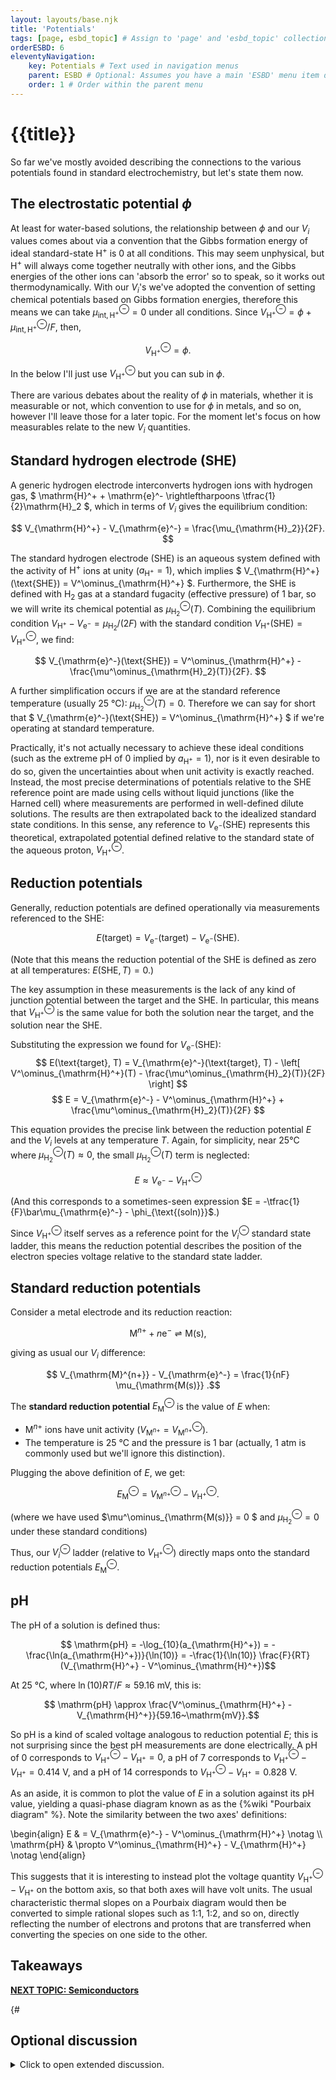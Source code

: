 ```yaml
---
layout: layouts/base.njk
title: 'Potentials'
tags: [page, esbd_topic] # Assign to 'page' and 'esbd_topic' collections
orderESBD: 6
eleventyNavigation:
    key: Potentials # Text used in navigation menus
    parent: ESBD # Optional: Assumes you have a main 'ESBD' menu item defined elsewhere
    order: 1 # Order within the parent menu
---
```


# {{title}}

So far we've mostly avoided describing the connections to the various potentials found in standard electrochemistry, but let's state them now.

## The electrostatic potential $\phi$

At least for water-based solutions, the relationship between $\phi$ and our $V_i$ values comes about via a convention that the Gibbs formation energy of ideal standard-state $\mathrm{H}^+$ is 0 at all conditions. This may seem unphysical, but $\mathrm{H}^+$ will always come together neutrally with other ions, and the Gibbs energies of the other ions can 'absorb the error' so to speak, so it works out thermodynamically. With our $V_i$'s we've adopted the convention of setting chemical potentials based on Gibbs formation energies, therefore this means we can take $\mu^\ominus_{\mathrm{int},\mathrm{H}^+} = 0$ under all conditions. Since $V^\ominus_{\mathrm{H}^+} = \phi + \mu^\ominus_{\mathrm{int},\mathrm{H}^+}/F$, then,

$$ V^\ominus_{\mathrm{H}^+} = \phi.$$

In the below I'll just use $V^\ominus_{\mathrm{H}^+}$ but you can sub in $\phi$.

There are various debates about the reality of $\phi$ in materials, whether it is measurable or not, which convention to use for $\phi$ in metals, and so on, however I'll leave those for a later topic. For the moment let's focus on how measurables relate to the new $V_i$ quantities.

## Standard hydrogen electrode (SHE)

A generic hydrogen electrode interconverts hydrogen ions with hydrogen gas, $ \mathrm{H}^+ + \mathrm{e}^- \rightleftharpoons \tfrac{1}{2}\mathrm{H}_2 $, which in terms of $V_i$ gives the equilibrium condition:

$$ V_{\mathrm{H}^+} - V_{\mathrm{e}^-} = \frac{\mu_{\mathrm{H}_2}}{2F}. $$

The standard hydrogen electrode (SHE) is an aqueous system defined with the activity of $\mathrm{H}^+$ ions at unity ($a_{\mathrm{H}^+} = 1$), which implies $ V_{\mathrm{H}^+}(\text{SHE}) = V^\ominus_{\mathrm{H}^+} $. Furthermore, the SHE is defined with $\mathrm{H}_2$ gas at a standard fugacity (effective pressure) of 1 bar, so we will write its chemical potential as $\mu^\ominus_{\mathrm{H}_2}(T)$. Combining the equilibrium condition $V_{\mathrm{H}^+} - V_{\mathrm{e}^-} = \mu_{\mathrm{H}_2}/(2F)$ with the standard condition $V_{\mathrm{H}^+}(\text{SHE}) = V^\ominus_{\mathrm{H}^+}$, we find:

$$ V_{\mathrm{e}^-}(\text{SHE}) = V^\ominus_{\mathrm{H}^+} - \frac{\mu^\ominus_{\mathrm{H}_2}(T)}{2F}. $$

A further simplification occurs if we are at the standard reference temperature (usually 25&nbsp;°C): $\mu^\ominus_{\mathrm{H}_2}(T) = 0$. Therefore we can say for short that $ V_{\mathrm{e}^-}(\text{SHE}) = V^\ominus_{\mathrm{H}^+} $ if we're operating at standard temperature.

Practically, it's not actually necessary to achieve these ideal conditions (such as the extreme pH of 0 implied by $a_{\mathrm{H}^+} = 1$), nor is it even desirable to do so, given the uncertainties about when unit activity is exactly reached. Instead, the most precise determinations of potentials relative to the SHE reference point are made using cells without liquid junctions (like the Harned cell) where measurements are performed in well-defined dilute solutions. The results are then extrapolated back to the idealized standard state conditions. In this sense, any reference to $V_{\mathrm{e}^-}(\text{SHE})$ represents this theoretical, extrapolated potential defined relative to the standard state of the aqueous proton, $V^\ominus_{\mathrm{H}^+}$.

## Reduction potentials

Generally, reduction potentials are defined operationally via measurements referenced to the SHE:

$$ E(\text{target}) = V_{\mathrm{e}^-}(\text{target}) - V_{\mathrm{e}^-}(\text{SHE}). $$

(Note that this means the reduction potential of the SHE is defined as zero at all temperatures: $E(\text{SHE}, T) = 0$.)

The key assumption in these measurements is the lack of any kind of junction potential between the target and the SHE. In particular, this means that $V^\ominus_{\mathrm{H}^+}$ is the same value for both the solution near the target, and the solution near the SHE.

Substituting the expression we found for $V_{\mathrm{e}^-}(\text{SHE})$:
$$ E(\text{target}, T) = V_{\mathrm{e}^-}(\text{target}, T) - \left[ V^\ominus_{\mathrm{H}^+}(T) - \frac{\mu^\ominus_{\mathrm{H}_2}(T)}{2F} \right] $$
$$ E = V_{\mathrm{e}^-} - V^\ominus_{\mathrm{H}^+} + \frac{\mu^\ominus_{\mathrm{H}_2}(T)}{2F} $$

This equation provides the precise link between the reduction potential $E$ and the $V_i$ levels at any temperature $T$. Again, for simplicity, near 25°C where $\mu^\ominus_{\mathrm{H}_2}(T) \approx 0$, the small $\mu^\ominus_{\mathrm{H}_2}(T)$ term is neglected:

$$ E \approx V_{\mathrm{e}^-} - V^\ominus_{\mathrm{H}^+} $$

(And this corresponds to a sometimes-seen expression $E = -\tfrac{1}{F}\bar\mu_{\mathrm{e}^-} - \phi_{\text{(soln)}}$.)

Since $V^\ominus_{\mathrm{H}^+}$ itself serves as a reference point for the $V^\ominus_{i}$ standard state ladder, this means the reduction potential describes the position of the electron species voltage relative to the standard state ladder.

## Standard reduction potentials

Consider a metal electrode and its reduction reaction:

$$ \mathrm{M}^{n+} + n \mathrm{e}^- \rightleftharpoons \mathrm{M(s)} , $$

giving as usual our $V_i$ difference:

$$ V_{\mathrm{M}^{n+}} - V_{\mathrm{e}^-} = \frac{1}{nF} \mu_{\mathrm{M(s)}} .$$

The **standard reduction potential** $E^\ominus_{\mathrm{M}}$ is the value of $E$ when:

* $\mathrm{M}^{n+}$ ions have unit activity ($V_{\mathrm{M}^{n+}} = V^\ominus_{\mathrm{M}^{n+}}$).
* The temperature is 25&nbsp;°C and the pressure is 1 bar (actually, 1 atm is commonly used but we'll ignore this distinction).

Plugging the above definition of $E$, we get:

$$ E^\ominus_{\mathrm{M}} = V^\ominus_{\mathrm{M}^{n+}} - V^\ominus_{\mathrm{H}^+} .$$

(where we have used $\mu^\ominus_{\mathrm{M(s)}} = 0 $ and $\mu^\ominus_{\mathrm{H}_2} = 0$ under these standard conditions)

Thus, our $V^\ominus_i$ ladder (relative to $V^\ominus_{\mathrm{H}^+}$) directly maps onto the standard reduction potentials $E^\ominus_{\mathrm{M}}$.

## pH

The pH of a solution is defined thus:

$$ \mathrm{pH} = -\log_{10}(a_{\mathrm{H}^+}) = -\frac{\ln(a_{\mathrm{H}^+})}{\ln(10)} = -\frac{1}{\ln(10)} \frac{F}{RT}(V_{\mathrm{H}^+} - V^\ominus_{\mathrm{H}^+})$$

At 25&nbsp;°C, where $\ln(10)RT/F \approx 59.16~\mathrm{mV}$, this is:

$$ \mathrm{pH} \approx \frac{V^\ominus_{\mathrm{H}^+} - V_{\mathrm{H}^+}}{59.16~\mathrm{mV}}.$$

So $\mathrm{pH}$ is a kind of scaled voltage analogous to reduction potential $E$; this is not surprising since the best pH measurements are done electrically. A pH of 0 corresponds to $V^\ominus_{\mathrm{H}^+} - V_{\mathrm{H}^+} = 0$, a pH of 7 corresponds to $V^\ominus_{\mathrm{H}^+} - V_{\mathrm{H}^+} = 0.414~\mathrm{V}$, and a pH of 14 corresponds to $V^\ominus_{\mathrm{H}^+} - V_{\mathrm{H}^+} = 0.828~\mathrm{V}$.

As an aside, it is common to plot the value of $E$ in a solution against its $\mathrm{pH}$ value, yielding a quasi-phase diagram known as as the {%wiki "Pourbaix diagram" %}. Note the similarity between the two axes' definitions:

\begin{align}
E & =  V_{\mathrm{e}^-} - V^\ominus_{\mathrm{H}^+} \notag \\\\
 \mathrm{pH} & \propto V^\ominus_{\mathrm{H}^+} - V_{\mathrm{H}^+} \notag
\end{align}

This suggests that it is interesting to instead plot the voltage quantity $V^\ominus_{\mathrm{H}^+} - V_{\mathrm{H}^+}$ on the bottom axis, so that both axes will have volt units. The usual characteristic thermal slopes on a Pourbaix diagram would then be converted to simple rational slopes such as 1:1, 1:2, and so on, directly reflecting the number of electrons and protons that are transferred when converting the species on one side to the other.

## Takeaways


[**NEXT TOPIC: Semiconductors**](../semiconductors/)

{#   

## Optional discussion

<details>
<summary>
Click to open extended discussion.
</summary>
#}
